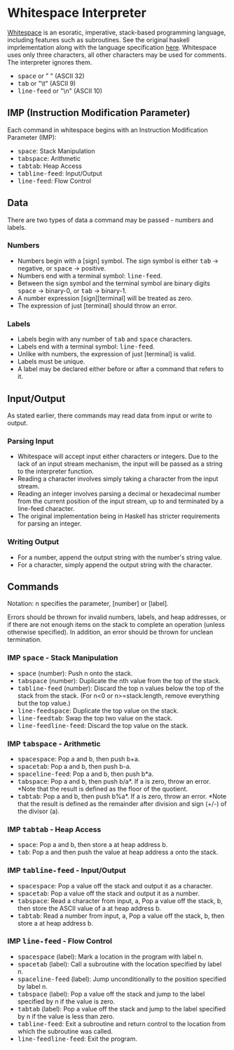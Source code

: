 # Whitespace Interpreter

[Whitespace](https://en.wikipedia.org/wiki/Whitespace_(programming_language)) is an esoratic, imperative, stack-based programming language, including features such as subroutines.
See the original haskell imprlementation along with the language specification [here](https://github.com/wspace/whitespace-haskell).
Whitespace uses only three characters, all other characters may be used for comments. The interpreter ignores them.
* <kbd>space</kbd> or " " (ASCII 32)
* <kbd>tab</kbd> or "\t" (ASCII 9)
* <kbd>line-feed</kbd> or "\n" (ASCII 10)

## IMP (Instruction Modification Parameter)
Each command in whitespace begins with an Instruction Modification Parameter (IMP):
* <kbd>space</kbd>: Stack Manipulation
* <kbd>tab</kbd><kbd>space</kbd>: Arithmetic
* <kbd>tab</kbd><kbd>tab</kbd>: Heap Access
* <kbd>tab</kbd><kbd>line-feed</kbd>: Input/Output
* <kbd>line-feed</kbd>: Flow Control

## Data
There are two types of data a command may be passed - numbers and labels.

### Numbers
* Numbers begin with a [sign] symbol. The sign symbol is either <kbd>tab</kbd> -> negative, or <kbd>space</kbd> -> positive.
* Numbers end with a terminal symbol: <kbd>line-feed</kbd>.
* Between the sign symbol and the terminal symbol are binary digits <kbd>space</kbd> -> binary-0, or <kbd>tab</kbd> -> binary-1.
* A number expression [sign][terminal] will be treated as zero.
* The expression of just [terminal] should throw an error.

### Labels
* Labels begin with any number of <kbd>tab</kbd> and <kbd>space</kbd> characters.
* Labels end with a terminal symbol: <kbd>line-feed</kbd>.
* Unlike with numbers, the expression of just [terminal] is valid.
* Labels must be unique.
* A label may be declared either before or after a command that refers to it.

## Input/Output
As stated earlier, there commands may read data from input or write to output.

### Parsing Input
* Whitespace will accept input either characters or integers. Due to the lack of an input stream mechanism, the input will be passed as a string to the interpreter function.
* Reading a character involves simply taking a character from the input stream.
* Reading an integer involves parsing a decimal or hexadecimal number from the current position of the input stream, up to and terminated by a line-feed character.
* The original implementation being in Haskell has stricter requirements for parsing an integer.

### Writing Output
* For a number, append the output string with the number's string value.
* For a character, simply append the output string with the character.

## Commands
Notation: n specifies the parameter, [number] or [label].

Errors should be thrown for invalid numbers, labels, and heap addresses, or if there are not enough items on the stack to complete an operation (unless otherwise specified). In addition, an error should be thrown for unclean termination.

### IMP <kbd>space</kbd> - Stack Manipulation
* <kbd>space</kbd> (number): Push n onto the stack.
* <kbd>tab</kbd><kbd>space</kbd> (number): Duplicate the nth value from the top of the stack.
* <kbd>tab</kbd><kbd>line-feed</kbd> (number): Discard the top n values below the top of the stack from the stack. (For n<0 or n>=stack.length, remove everything but the top value.)
* <kbd>line-feed</kbd><kbd>space</kbd>: Duplicate the top value on the stack.
* <kbd>line-feed</kbd><kbd>tab</kbd>: Swap the top two value on the stack.
* <kbd>line-feed</kbd><kbd>line-feed</kbd>: Discard the top value on the stack.

### IMP <kbd>tab</kbd><kbd>space</kbd> - Arithmetic
* <kbd>space</kbd><kbd>space</kbd>: Pop a and b, then push b+a.
* <kbd>space</kbd><kbd>tab</kbd>: Pop a and b, then push b-a.
* <kbd>space</kbd><kbd>line-feed</kbd>: Pop a and b, then push b*a.
* <kbd>tab</kbd><kbd>space</kbd>: Pop a and b, then push b/a*. If a is zero, throw an error.
*Note that the result is defined as the floor of the quotient.
* <kbd>tab</kbd><kbd>tab</kbd>: Pop a and b, then push b%a*. If a is zero, throw an error.
*Note that the result is defined as the remainder after division and sign (+/-) of the divisor (a).

### IMP <kbd>tab</kbd><kbd>tab</kbd> - Heap Access
* <kbd>space</kbd>: Pop a and b, then store a at heap address b.
* <kbd>tab</kbd>: Pop a and then push the value at heap address a onto the stack.

### IMP <kbd>tab</kbd><kbd>line-feed</kbd> - Input/Output
* <kbd>space</kbd><kbd>space</kbd>: Pop a value off the stack and output it as a character.
* <kbd>space</kbd><kbd>tab</kbd>: Pop a value off the stack and output it as a number.
* <kbd>tab</kbd><kbd>space</kbd>: Read a character from input, a, Pop a value off the stack, b, then store the ASCII value of a at heap address b.
* <kbd>tab</kbd><kbd>tab</kbd>: Read a number from input, a, Pop a value off the stack, b, then store a at heap address b.

### IMP <kbd>line-feed</kbd> - Flow Control
* <kbd>space</kbd><kbd>space</kbd> (label): Mark a location in the program with label n.
* <kbd>space</kbd><kbd>tab</kbd> (label): Call a subroutine with the location specified by label n.
* <kbd>space</kbd><kbd>line-feed</kbd> (label): Jump unconditionally to the position specified by label n.
* <kbd>tab</kbd><kbd>space</kbd> (label): Pop a value off the stack and jump to the label specified by n if the value is zero.
* <kbd>tab</kbd><kbd>tab</kbd> (label): Pop a value off the stack and jump to the label specified by n if the value is less than zero.
* <kbd>tab</kbd><kbd>line-feed</kbd>: Exit a subroutine and return control to the location from which the subroutine was called.
* <kbd>line-feed</kbd><kbd>line-feed</kbd>: Exit the program.

